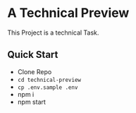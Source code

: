 # A Technical Preview

This Project is a technical Task.

## Quick Start

- Clone Repo
- `cd technical-preview`
- `cp .env.sample .env`
- npm i
- npm start
